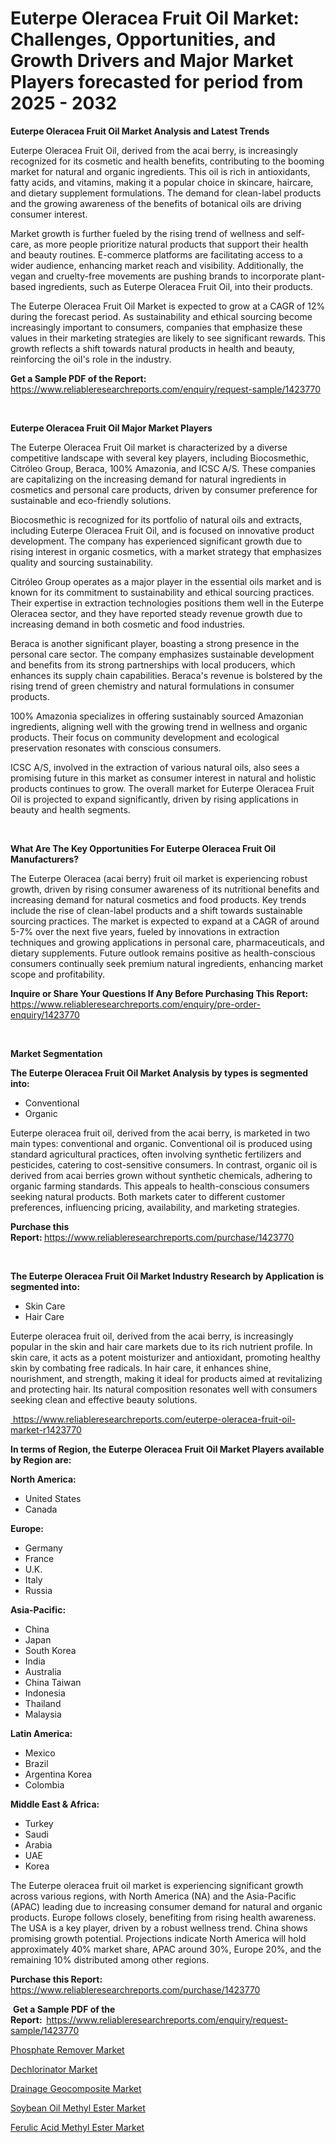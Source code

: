 <p><h1>Euterpe Oleracea Fruit Oil Market: Challenges, Opportunities, and Growth Drivers and Major Market Players forecasted for period from 2025 - 2032</h1></p><p><strong>Euterpe Oleracea Fruit Oil Market Analysis and Latest Trends</strong></p>
<p><p>Euterpe Oleracea Fruit Oil, derived from the acai berry, is increasingly recognized for its cosmetic and health benefits, contributing to the booming market for natural and organic ingredients. This oil is rich in antioxidants, fatty acids, and vitamins, making it a popular choice in skincare, haircare, and dietary supplement formulations. The demand for clean-label products and the growing awareness of the benefits of botanical oils are driving consumer interest.</p><p>Market growth is further fueled by the rising trend of wellness and self-care, as more people prioritize natural products that support their health and beauty routines. E-commerce platforms are facilitating access to a wider audience, enhancing market reach and visibility. Additionally, the vegan and cruelty-free movements are pushing brands to incorporate plant-based ingredients, such as Euterpe Oleracea Fruit Oil, into their products.</p><p>The Euterpe Oleracea Fruit Oil Market is expected to grow at a CAGR of 12% during the forecast period. As sustainability and ethical sourcing become increasingly important to consumers, companies that emphasize these values in their marketing strategies are likely to see significant rewards. This growth reflects a shift towards natural products in health and beauty, reinforcing the oil's role in the industry.</p></p>
<p><strong>Get a Sample PDF of the Report:&nbsp;</strong> <a href="https://www.reliableresearchreports.com/enquiry/request-sample/1423770?utm_campaign=9&utm_medium=2&utm_source=Github&utm_content=ia&utm_term=02042025&utm_id=euterpe-oleracea-fruit-oil">https://www.reliableresearchreports.com/enquiry/request-sample/1423770</a></p>
<p>&nbsp;</p>
<p><strong>Euterpe Oleracea Fruit Oil Major Market Players</strong></p>
<p><p>The Euterpe Oleracea Fruit Oil market is characterized by a diverse competitive landscape with several key players, including Biocosmethic, Citróleo Group, Beraca, 100% Amazonia, and ICSC A/S. These companies are capitalizing on the increasing demand for natural ingredients in cosmetics and personal care products, driven by consumer preference for sustainable and eco-friendly solutions.</p><p>Biocosmethic is recognized for its portfolio of natural oils and extracts, including Euterpe Oleracea Fruit Oil, and is focused on innovative product development. The company has experienced significant growth due to rising interest in organic cosmetics, with a market strategy that emphasizes quality and sourcing sustainability. </p><p>Citróleo Group operates as a major player in the essential oils market and is known for its commitment to sustainability and ethical sourcing practices. Their expertise in extraction technologies positions them well in the Euterpe Oleracea sector, and they have reported steady revenue growth due to increasing demand in both cosmetic and food industries.</p><p>Beraca is another significant player, boasting a strong presence in the personal care sector. The company emphasizes sustainable development and benefits from its strong partnerships with local producers, which enhances its supply chain capabilities. Beraca's revenue is bolstered by the rising trend of green chemistry and natural formulations in consumer products.</p><p>100% Amazonia specializes in offering sustainably sourced Amazonian ingredients, aligning well with the growing trend in wellness and organic products. Their focus on community development and ecological preservation resonates with conscious consumers.</p><p>ICSC A/S, involved in the extraction of various natural oils, also sees a promising future in this market as consumer interest in natural and holistic products continues to grow. The overall market for Euterpe Oleracea Fruit Oil is projected to expand significantly, driven by rising applications in beauty and health segments.</p></p>
<p>&nbsp;</p>
<p><strong>What Are The Key Opportunities For Euterpe Oleracea Fruit Oil Manufacturers?</strong></p>
<p><p>The Euterpe Oleracea (acai berry) fruit oil market is experiencing robust growth, driven by rising consumer awareness of its nutritional benefits and increasing demand for natural cosmetics and food products. Key trends include the rise of clean-label products and a shift towards sustainable sourcing practices. The market is expected to expand at a CAGR of around 5-7% over the next five years, fueled by innovations in extraction techniques and growing applications in personal care, pharmaceuticals, and dietary supplements. Future outlook remains positive as health-conscious consumers continually seek premium natural ingredients, enhancing market scope and profitability.</p></p>
<p><strong>Inquire or Share Your Questions If Any Before Purchasing This Report:</strong> <a href="https://www.reliableresearchreports.com/enquiry/pre-order-enquiry/1423770?utm_campaign=9&utm_medium=2&utm_source=Github&utm_content=ia&utm_term=02042025&utm_id=euterpe-oleracea-fruit-oil">https://www.reliableresearchreports.com/enquiry/pre-order-enquiry/1423770</a></p>
<p>&nbsp;</p>
<p><strong>Market Segmentation</strong></p>
<p><strong>The Euterpe Oleracea Fruit Oil Market Analysis by types is segmented into:</strong></p>
<p><ul><li>Conventional</li><li>Organic</li></ul></p>
<p><p>Euterpe oleracea fruit oil, derived from the acai berry, is marketed in two main types: conventional and organic. Conventional oil is produced using standard agricultural practices, often involving synthetic fertilizers and pesticides, catering to cost-sensitive consumers. In contrast, organic oil is derived from acai berries grown without synthetic chemicals, adhering to organic farming standards. This appeals to health-conscious consumers seeking natural products. Both markets cater to different customer preferences, influencing pricing, availability, and marketing strategies.</p></p>
<p><strong>Purchase this Report:&nbsp;</strong><a href="https://www.reliableresearchreports.com/purchase/1423770?utm_campaign=9&utm_medium=2&utm_source=Github&utm_content=ia&utm_term=02042025&utm_id=euterpe-oleracea-fruit-oil">https://www.reliableresearchreports.com/purchase/1423770</a></p>
<p>&nbsp;</p>
<p><strong>The Euterpe Oleracea Fruit Oil Market Industry Research by Application is segmented into:</strong></p>
<p><ul><li>Skin Care</li><li>Hair Care</li></ul></p>
<p><p>Euterpe oleracea fruit oil, derived from the acai berry, is increasingly popular in the skin and hair care markets due to its rich nutrient profile. In skin care, it acts as a potent moisturizer and antioxidant, promoting healthy skin by combating free radicals. In hair care, it enhances shine, nourishment, and strength, making it ideal for products aimed at revitalizing and protecting hair. Its natural composition resonates well with consumers seeking clean and effective beauty solutions.</p></p>
<p><a href="https://www.reliableresearchreports.com/euterpe-oleracea-fruit-oil-market-r1423770?utm_campaign=9&utm_medium=2&utm_source=Github&utm_content=ia&utm_term=02042025&utm_id=euterpe-oleracea-fruit-oil">&nbsp;https://www.reliableresearchreports.com/euterpe-oleracea-fruit-oil-market-r1423770</a></p>
<p><strong>In terms of Region, the Euterpe Oleracea Fruit Oil Market Players available by Region are:</strong></p>
<p>
    <p> <strong> North America: </strong>
        <ul>
            <li>United States</li>
            <li>Canada</li>
        </ul>
        </p> 
    <p> <strong> Europe: </strong>
        <ul>
            <li>Germany</li>
            <li>France</li>
            <li>U.K.</li>
            <li>Italy</li>
            <li>Russia</li>
        </ul>
        </p> 
    <p> <strong> Asia-Pacific: </strong>
        <ul>
            <li>China</li>
            <li>Japan</li>
            <li>South Korea</li>
            <li>India</li>
            <li>Australia</li>
            <li>China Taiwan</li>
            <li>Indonesia</li>
            <li>Thailand</li>
            <li>Malaysia</li>
        </ul>
        </p> 
    <p> <strong> Latin America: </strong>
        <ul>
            <li>Mexico</li>
            <li>Brazil</li>
            <li>Argentina Korea</li>
            <li>Colombia</li>
        </ul>
        </p> 
    <p> <strong> Middle East & Africa: </strong>
        <ul>
            <li>Turkey</li>
            <li>Saudi</li>
            <li>Arabia</li>
            <li>UAE</li>
            <li>Korea</li>
        </ul>
    </p>
    </p>
<p><p>The Euterpe oleracea fruit oil market is experiencing significant growth across various regions, with North America (NA) and the Asia-Pacific (APAC) leading due to increasing consumer demand for natural and organic products. Europe follows closely, benefiting from rising health awareness. The USA is a key player, driven by a robust wellness trend. China shows promising growth potential. Projections indicate North America will hold approximately 40% market share, APAC around 30%, Europe 20%, and the remaining 10% distributed among other regions.</p></p>
<p><strong>Purchase this Report: </strong><a href="https://www.reliableresearchreports.com/purchase/1423770?utm_campaign=9&utm_medium=2&utm_source=Github&utm_content=ia&utm_term=02042025&utm_id=euterpe-oleracea-fruit-oil">https://www.reliableresearchreports.com/purchase/1423770</a></p>
<p>&nbsp;<strong>Get a Sample PDF of the Report:&nbsp;&nbsp;</strong><a href="https://www.reliableresearchreports.com/enquiry/request-sample/1423770?utm_campaign=9&utm_medium=2&utm_source=Github&utm_content=ia&utm_term=02042025&utm_id=euterpe-oleracea-fruit-oil">https://www.reliableresearchreports.com/enquiry/request-sample/1423770</a></p>
<p><strong></strong></p>
<p><p><a href="https://github.com/lemiranajd/Market-Research-Report-List-1/blob/main/phosphate-remover-market.md?utm_campaign=9&utm_medium=2&utm_source=Github&utm_content=ia&utm_term=02042025&utm_id=euterpe-oleracea-fruit-oil">Phosphate Remover Market</a></p><p><a href="https://github.com/ogbadujonito22/Market-Research-Report-List-1/blob/main/dechlorinator-market.md?utm_campaign=9&utm_medium=2&utm_source=Github&utm_content=ia&utm_term=02042025&utm_id=euterpe-oleracea-fruit-oil">Dechlorinator Market</a></p><p><a href="https://github.com/pichuaadh0/Market-Research-Report-List-1/blob/main/drainage-geocomposite-market.md?utm_campaign=9&utm_medium=2&utm_source=Github&utm_content=ia&utm_term=02042025&utm_id=euterpe-oleracea-fruit-oil">Drainage Geocomposite Market</a></p><p><a href="https://github.com/dovbusmrking/Market-Research-Report-List-1/blob/main/soybean-oil-methyl-ester-market.md?utm_campaign=9&utm_medium=2&utm_source=Github&utm_content=ia&utm_term=02042025&utm_id=euterpe-oleracea-fruit-oil">Soybean Oil Methyl Ester Market</a></p><p><a href="https://github.com/azetehhasle/Market-Research-Report-List-1/blob/main/ferulic-acid-methyl-ester-market.md?utm_campaign=9&utm_medium=2&utm_source=Github&utm_content=ia&utm_term=02042025&utm_id=euterpe-oleracea-fruit-oil">Ferulic Acid Methyl Ester Market</a></p></p>